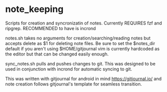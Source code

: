 # note_keeping
Scripts for creation and syncronizatin of notes.
Currently REQUIRES fzf and ripgrep.
RECOMMENDED to have is incrond

notes.sh takes no arguments for creation/searching/reading notes but accepts delete as $1 for deleting note files.
Be sure to set the $notes_dir default if you aren't using $HOME/gitjournal
vim is currently hardcoded as the editor but that can be changed easily enough.

sync_notes.sh pulls and pushes changes to git.
This was designed to be used in conjunction with incrond for automatic syncing to git.

This was written with gitjournal for android in mind https://gitjournal.io/ and note creation follows gitjournal's template for seamless transition.
